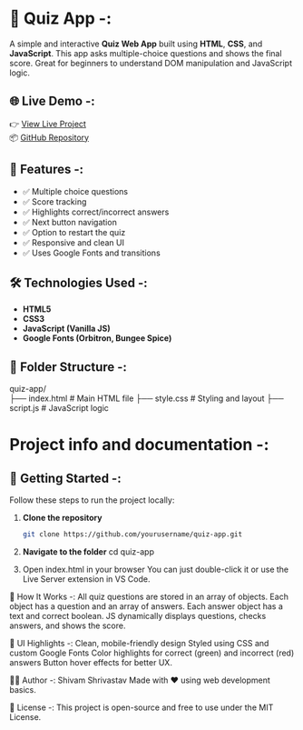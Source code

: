 # 🎯 Quiz App -: 

A simple and interactive **Quiz Web App** built using **HTML**, **CSS**, and **JavaScript**. 
This app asks multiple-choice questions and shows the final score. 
Great for beginners to understand DOM manipulation and JavaScript logic.

## 🌐 Live Demo -: 
👉 [View Live Project](https://your-live-link.netlify.app)  
📦 [GitHub Repository](https://github.com/yourusername/quiz-app)

## 📌 Features -: 
- ✅ Multiple choice questions
- ✅ Score tracking
- ✅ Highlights correct/incorrect answers
- ✅ Next button navigation
- ✅ Option to restart the quiz
- ✅ Responsive and clean UI
- ✅ Uses Google Fonts and transitions

## 🛠️ Technologies Used -: 
- **HTML5**
- **CSS3**
- **JavaScript (Vanilla JS)**
- **Google Fonts (Orbitron, Bungee Spice)**

## 📁 Folder Structure -: 
quiz-app/  
├── index.html # Main HTML file 
├── style.css # Styling and layout 
├── script.js # JavaScript logic 

# Project info and documentation -: 
## 🚀 Getting Started -: 

Follow these steps to run the project locally:
1. **Clone the repository**
   ```bash
   git clone https://github.com/yourusername/quiz-app.git

 2. **Navigate to the folder**
    cd quiz-app

 3. Open index.html in your browser
    You can just double-click it or use the Live Server extension in VS Code.

🧠 How It Works -: 
All quiz questions are stored in an array of objects.
Each object has a question and an array of answers.
Each answer object has a text and correct boolean.
JS dynamically displays questions, checks answers, and shows the score.

🎨 UI Highlights -: 
Clean, mobile-friendly design
Styled using CSS and custom Google Fonts
Color highlights for correct (green) and incorrect (red) answers
Button hover effects for better UX.

🙋‍♂️ Author -: 
Shivam Shrivastav
Made with ❤️ using web development basics.

📄 License -: 
This project is open-source and free to use under the MIT License.


